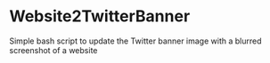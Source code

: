# Website2TwitterBanner
Simple bash script to update the Twitter banner image with a blurred screenshot of a website
